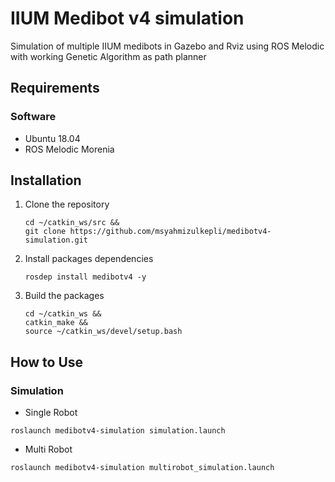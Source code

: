 # IIUM Medibot v4 simulation
Simulation of multiple IIUM medibots in Gazebo and Rviz using ROS Melodic with working Genetic Algorithm as path planner


## Requirements

### Software

- Ubuntu 18.04
- ROS Melodic Morenia

## Installation

1.  Clone the repository
    ```shell
    cd ~/catkin_ws/src &&
    git clone https://github.com/msyahmizulkepli/medibotv4-simulation.git
    ```

2.  Install packages dependencies 
    ```shell
    rosdep install medibotv4 -y
    ```

3. Build the packages 
    ```shell
    cd ~/catkin_ws &&
    catkin_make &&
    source ~/catkin_ws/devel/setup.bash
    ```

## How to Use

### Simulation

- Single Robot
```shell
roslaunch medibotv4-simulation simulation.launch
```

- Multi Robot
```shell
roslaunch medibotv4-simulation multirobot_simulation.launch
```
